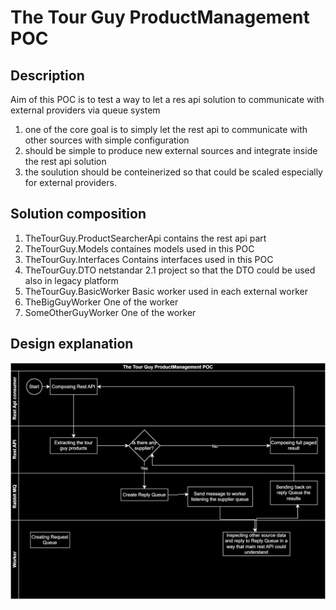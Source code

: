 # The Tour Guy ProductManagement POC

## Description

Aim of this POC is to test a way to let a res api solution to communicate with external providers via queue system

1. one of the core goal is to simply let the rest api to communicate with other sources with simple configuration
2. should be simple to produce new external sources and integrate inside the rest api solution
3. the soulution should be conteinerized so that could be scaled especially for external providers.

## Solution composition

1. TheTourGuy.ProductSearcherApi
   contains the rest api part
2. TheTourGuy.Models
   containes models used in this POC
3. TheTourGuy.Interfaces
   Contains interfaces used in this POC
4. TheTourGuy.DTO
   netstandar 2.1 project so that the DTO could be used also in legacy platform
5. TheTourGuy.BasicWorker
   Basic worker used in each external worker
6. TheBigGuyWorker
   One of the worker
7. SomeOtherGuyWorker
   One of the worker

## Design explanation

![](Design.drawio.svg)